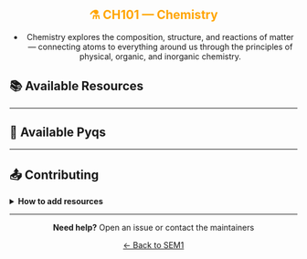 <div align = "center" style="color:orange">

## ⚗️ CH101 — Chemistry

</div>

<div align = "center">

- Chemistry explores the composition, structure, and reactions of matter — connecting atoms to everything around us through the principles of physical, organic, and inorganic chemistry.

</div>

## 📚 Available Resources

<div align="center">

<PDFViewer :resources="[
  { name: 'Chemistry JAIN & JAIN', fileId: '1VzOJ52gGkOJVwtoXlchx-MlYNOODtSL4' },
  { name: 'Corrosion', fileId: '1PzB3hecwRCl-IQPZbvAq1vObezWOO9Yv' },
  { name: 'Nanostructures and Nanomaterials book', fileId: '1hbfMzeZIeDEXdOqvCws8ulnGihdnS0mf' },
  { name: '1.1_Chemistry', fileId: '1-vQ71jBBIGl-huTtpeiAgHRSHHA15O4R' },
  { name: 'BASIC PRINCIPLES OF ORGANIC CHEMISTRY', fileId: '1UhD1QFor7s8Mx86O7T2P-GbPTnl-Gr3P' },
  { name: 'CH101 Fuels', fileId: '1f6ue5i9tQa0vsBh6azPgeDA6QFnxl6lw' },
  { name: 'chem viva questions', fileId: '1MNH-EwLWrfdiZzOw0Aj4fys40fIUWKLF' },
  { name: 'chemical kinetics notes (1)', fileId: '199Y2IfJuhr2a8DO8BjlXEJddSO_IccYu' },
  { name: 'chemical kinetics notes (2)', fileId: '1S-gFMo-t45Ct68RN6ywvY8vXKRou0IBf' },
  { name: 'Chemistry Assignment - Chemical Kinetics (1)', fileId: '1bZOHINPdoaQ-6TkGUnrstHm3pLTvKzvH' },
  { name: 'Chemistry Assignment - Chemical Kinetics (2)', fileId: '1il-zq4KsOXYgpCxOq71FnH9ZOiEjpH1i' },
  { name: 'Chemistry Notes - Polymers & Plastics', fileId: '1urjMWdeEk2goArbgAAIP6r1YyTDH7hpH' },
  { name: 'chemistry questions', fileId: '14qMoXd3Afl4Inh_ieLr6PgRTAG1hz6_p' },
  { name: 'chemistrysurface', fileId: '1DLFZRvAPIVMq4HsroAjCq6w05YMUos00' },
  { name: 'Colloidal Chemistry-1', fileId: '11nSCv1j5g7fC3wfJnIvIwN5RJbaCGeQr' },
  { name: 'Column Adsorption I', fileId: '1CXgv_h5NdWk-bMk728DonkGe8HhRqsFQ' },
  { name: 'Column Adsorption II', fileId: '13W2T5B-LrFzuIDFWOmBsz4G2e9J3AGdf' },
  { name: 'Corroison and Air Pollution', fileId: '1SOdJnfzOMsr88BAtONkrlTGWO2oidfxm' },
  { name: 'Corrosion_NSM Sir', fileId: '1nl-FVJSI0isRBANQHMZYMJXTHErI1X-x' },
  { name: 'Corrosion (duplicate)', fileId: '1YCRcVvluSRp0jd8CPZOh-7v28YRZIcjU' },
  { name: 'Fuel and Coal', fileId: '1WZrUc9WFHEZCXWm-odFE6R5-IK1_jvCh' },
  { name: 'Fuel and Petroleum', fileId: '1jKgsn9HwOiV-QH1NTEv0CoKq3sKZG5P7' },
  { name: 'kinesics', fileId: '1SR90Exsadiinruzg9Cd1HBh3olpq81vU' },
  { name: 'Lubricants', fileId: '1ulftgQcQqhE0-Ez9zZUmYwuwMDD2Hc7-' },
  { name: 'Nano Chemistry', fileId: '13TJF-zuPdlEfFtpU4Mx81ldrokF9uFAh' },
  { name: 'nanochemistry (1)', fileId: '1KNW5lLZR3OHzB8dVi84v81wlaVSJLJhO' },
  { name: 'nanochemistry (2)', fileId: '1tKEYyxHGHx5-UmJFpt5Aep3zpcv2iMqS' },
  { name: 'Nanohemistr', fileId: '12SN5B2j0-6g31EhV1L7ZWnIrGZSecvOd' },
  { name: 'PETROLEUM', fileId: '1Gbpxb1kGtJ34L8A-KEoAS48MN4hGlhAL' },
  { name: 'polymer', fileId: '1x5y66hASQhoWkFUdDUjLBXrJWywpsduO' },
  { name: 'Polymers and Plastic', fileId: '1PgMQP492MP-RfDEqzuPl81mOBAqEd6c3' },
  { name: 'Reaction Rate Theory', fileId: '17FE2AHg0oYkvoQo3eI9rFkgn5J7zbmD4' },
  { name: 'Viva', fileId: '19OuI9MRE0ufZjYe2m3kHb3yIWL2fm-5w' },
  { name: 'Water and Its Treatment (1)', fileId: '1A3UyB9iH9fMUXVQQC6XINIRi_Ek6_6uD' },
  { name: 'Water and Its Treatment (2)', fileId: '13j_N7w0CD6tq8M-kJCy8pMUWSiFeWT1m' }
]" />

</div>

---

## 📑 Available Pyqs

<div align="center">

</div>

---

## 📤 Contributing

<details>
<summary><b>How to add resources</b></summary>

### Option A: Upload PDFs

```
CE102/
├── CE102_Mid_2024.pdf
├── CE102_End_2023.pdf
└── CE102_Notes_TopicX.pdf
```

### Option B: Add Drive Links (Recommended)

Add your Google Drive share link to the table above following the existing format.

**📝 Naming Convention**

- For exams: `CE102_Mid_YYYY.pdf` or `CE102_End_YYYY.pdf`
- For notes: `CE102_Lecture#_Topic.pdf`
- For assignments: `CE102_Assignment#_YYYY.pdf`

> 💡 **Important:** Only add files you have permission to share

</details>

---

<div align="center">

**Need help?** Open an issue or contact the maintainers

[← Back to SEM1](../)

</div>
